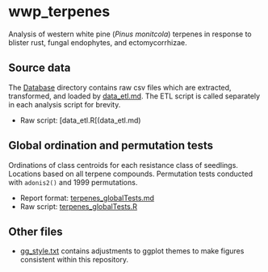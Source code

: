# wwp_terpenes
Analysis of western white pine (*Pinus monitcola*) terpenes in response to blister rust, fungal endophytes, and ectomycorrhizae.

## Source data
The [Database]() directory contains raw csv files which are extracted, transformed, and loaded by [data_etl.md](data_etl.R). The ETL script is called separately in each analysis script for brevity.
- Raw script: [data_etl.R[(data_etl.md)

## Global ordination and permutation tests
Ordinations of class centroids for each resistance class of seedlings. Locations based on all terpene compounds. Permutation tests conducted with `adonis2()` and 1999 permutations. 
- Report format: [terpenes_globalTests.md](terpenes_globalTests.md)
- Raw script: [terpenes_globalTests.R](terpenes_globalTests.R)

## Other files
- [gg_style.txt](gg_style.txt) contains adjustments to ggplot themes to make figures consistent within this repository.
